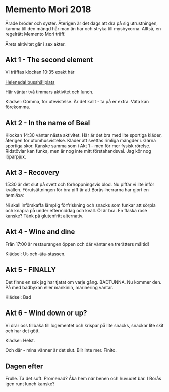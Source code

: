 # Memento Mori 2018

Ärade bröder och syster.
Återigen är det dags att dra på sig utrustningen, kamma till den mängd hår man än har och stryka till mysbyxorna.
Alltså, en regelrätt Memento Mori träff.

Årets aktivitet går i sex akter.

## Akt 1 - The second element
Vi träffas klockan 10:35 exakt här

[Helenedal busshållplats](https://goo.gl/maps/1qbwdHNYLyj)

Här väntar två timmars aktivitet och lunch.

Klädsel: Oömma, för utevistelse. Är det kallt - ta på er extra. Väta kan förekomma.

## Akt 2 - In the name of Beal
Klockan 14:30 väntar nästa aktivitet.
Här är det bra med lite sportiga kläder, återigen för utomhusvistelse. Kläder att svettas rimliga mängder i. Gärna sportiga skor.
Kanske samma som i Akt 1 - men för mer fysisk rörelse. Ridstövlar kan funka, men är nog inte mitt förstahandsval. Jag kör nog löparpjux.

## Akt 3 - Recovery
15:30 är det slut på svett och förhoppningsvis blod.
Nu piffar vi lite inför kvällen.
Förutsättningen för bra piff är att Borås-herrarna har gjort en hemläxa:

Ni skall införskaffa lämplig förfriskning och snacks som funkar att sörpla och knapra på under eftermiddag och kväll. Öl är bra. En flaska rosé kanske? Tänk på glutenfritt alternativ.

## Akt 4 - Wine and dine
Från 17:00 är restaurangen öppen och där väntar en trerätters måltid!

Klädsel: Ut-och-äta-stassen. 

## Akt 5 - FINALLY
Det finns en sak jag har tjatat om varje gång. BADTUNNA. Nu kommer den. På med badbyxan eller mankinin, marinering väntar.

Klädsel: Bad

## Akt 6 - Wind down or up?
Vi drar oss tillbaka till logementet och krispar på lite snacks, snackar lite skit och har det gött.

Klädsel: Helst.

Och där - mina vänner är det slut. Blir inte mer. Finito.

## Dagen efter
Frulle. Ta det soft. Promenad? Åka hem när benen och huvudet bär. I Borås igen runt lunch kanske?


